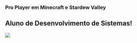 ### Pro Player em Minecraft e Stardew Valley
## Aluno de Desenvolvimento de Sistemas!
<img src="https://cdn.jsdelivr.net/gh/devicons/devicon/icons/canva/canva-original.svg" />
